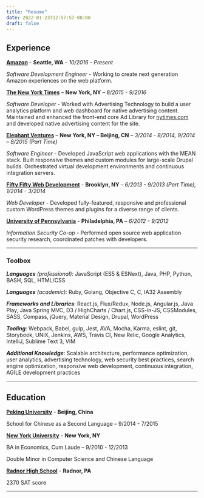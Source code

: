 ```yaml
---
title: "Resume"
date: 2022-01-23T12:57:57-08:00
draft: false
---
```


## Experience
**[Amazon](https://amazon.com)** - **Seattle, WA** - *10/2016 - Present*

*Software Development Engineer* - Working to create next generation Amazon experiences on the web platform.

**[The New York Times](http://open.blogs.nytimes.com/)** – **New York, NY** – *8/2015 - 9/2016*

*Software Developer* - Worked with Advertising Technology to build a user analytics platform and web dashboard for native advertising content. Maintained and enhanced the front-end core Ad Library for [nytimes.com](https://nytimes.com) and developed native advertising content for the site.



**[Elephant Ventures](http://www.elephantventures.com/)** – **New York, NY – Beijing, CN** – *3/2014 - 8/2014, 9/2014 – 8/2015 (Part Time)*

*Software Engineer* - Developed JavaScript web
applications with the MEAN stack. Built responsive themes and custom modules for large-scale Drupal builds. Orchestrated virtual development environments and continuous integration servers.


**[Fifty Fifty Web Development](https://www.linkedin.com/in/ericandrewlewis)** - **Brooklyn, NY** – *6/2013 - 9/2013 (Part Time), 1/2014 - 3/2014*

*Web Developer* - Developed fully-featured, responsive and professional custom WordPress themes and plugins for a diverse range of clients.


**[University of Pennsylvania](https://www.sas.upenn.edu/computing/infosec)** - **Philadelphia, PA** – *6/2012 - 9/2012*

*Information Security Co-op* - Performed open source web application security research, coordinated patches with developers.

 ---

### **Toolbox**

***Languages*** *(professional):* JavaScript (ES5 & ESNext), Java, PHP, Python, BASH, SQL, HTML/CSS

***Languages*** *(academic):* Ruby, Golang, Objective C, C, IA32 Assembly

***Frameworks and Libraries***: React.js, Flux/Redux, Node.js, Angular.js, Java Play, Java Spring MVC, D3 / HighCharts / Chart.js, CSS-in-JS, CSSModules, SASS, Compass, jQuery, Material Design, Drupal, WordPress

***Tooling***: Webpack, Babel, gulp, Jest, AVA, Mocha, Karma, eslint, git, Storybook, UNIX, Jenkins, AWS, Travis CI, New Relic, Google Analytics, IntelliJ, Sublime Text 3, VIM

***Additional Knowledge***: Scalable architecture, performance optimization, user analytics, advertising technology, web security best practices, search engine optimization, responsive web development, continuous integration, AGILE development practices

 ---

## Education

**[Peking University](http://english.pku.edu.cn/)**  - **Beijing, China**

School for Chinese as a Second Language – 9/2014 - 7/2015

**[New York University](http://www.nyu.edu/)**  - **New York, NY**

BA in Economics, Cum Laude – 9/2010 - 12/2013

Double Minor in Computer Science and Chinese Language

**[Radnor High School](http://www.rtsd.org/radnorhs)** - **Radnor, PA**

2370 SAT score

---
